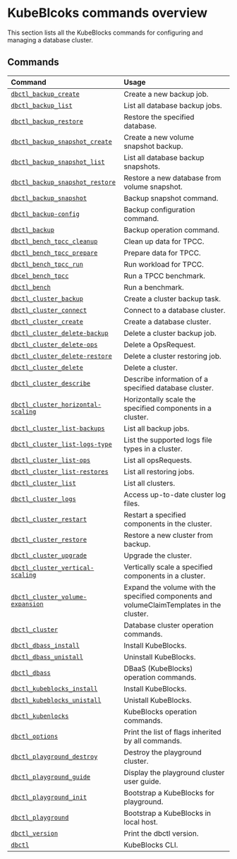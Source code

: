 # KubeBlcoks commands overview

This section lists all the KubeBlocks commands for configuring and managing a database cluster. 

## Commands

| **Command**                                                               |  **Usage**                                       |
| :--                                                                       | :--                                              |
| [`dbctl_backup_create`](dbctl_backup_create.md)                           | Create a new backup job.                         |
| [`dbctl_backup_list`](dbctl_backup_list.md)                               | List all database backup jobs.                   |
| [`dbctl_backup_restore`](dbctl_backup_restore.md)                         | Restore the specified database.                  |
| [`dbctl_backup_snapshot_create`](dbctl_backup_snapshot_create.md)         | Create a new volume snapshot backup.             |
| [`dbctl_backup_snapshot_list`](dbctl_backup_snapshot_list.md)             | List all database backup snapshots.              |
| [`dbctl_backup_snapshot_restore`](dbctl_backup_snapshot_restore.md)       | Restore a new database from volume snapshot.     |
| [`dbctl_backup_snapshot`](dbctl_backup_snapshot.md)                       | Backup snapshot command.                         |
| [`dbctl_backup-config`](dbctl_backup-config.md)                           | Backup configuration command.                    |
| [`dbctl_backup`](dbctl_backup.md)                                         | Backup operation command.                        |
| [`dbctl_bench_tpcc_cleanup`](dbctl_bench_tpcc_cleanup.md)                 | Clean up data for TPCC.                          |
| [`dbctl_bench_tpcc_prepare`](dbctl_bench_tpcc_prepare.md)                 | Prepare data for TPCC.                           |
| [`dbctl_bench_tpcc_run`](dbctl_bench_tpcc_run.md)                         | Run workload for TPCC.                           |
| [`dbcel_bench_tpcc`](dbctl_bench_tpcc.md)                                 | Run a TPCC benchmark.                            |
| [`dbctl_bench`](dbctl_bench.md)                                           | Run a benchmark.                                 |
| [`dbctl_cluster_backup`](dbctl_cluster_backup.md)                         | Create a cluster backup task.                    |
| [`dbctl_cluster_connect`](dbctl_cluster_connect.md)                       | Connect to a database cluster.                   |
| [`dbctl_cluster_create`](dbctl_cluster_create.md)                         | Create a database cluster.                       |
| [`dbctl_cluster_delete-backup`](dbctl_cluster_delete-backup.md)           | Delete a cluster backup job.                     |
| [`dbctl_cluster_delete-ops`](dbctl_cluster_delete-ops.md)                 | Delete a OpsRequest.                             |
| [`dbctl_cluster_delete-restore`](dbctl_cluster_delete-restore.md)         | Delete a cluster restoring job.                  |
| [`dbctl_cluster_delete`](dbctl_cluster_delete.md)                         | Delete a cluster.                                |
| [`dbctl_cluster_describe`](dbctl_cluster_describe.md)                     | Describe information of a specified database cluster. |
| [`dbctl_cluster_horizontal-scaling`](dbctl_cluster_horizontal-scaling.md) | Horizontally scale the specified components in a cluster. |
| [`dbctl_cluster_list-backups`](dbctl_cluster_list-backups.md)             | List all backup jobs.                            |
| [`dbctl_cluster_list-logs-type`](dbctl_cluster_list-logs-type.md)         | List the supported logs file types in a cluster. |
| [`dbctl_cluster_list-ops`](dbctl_cluster_list-ops.md)                     | List all opsRequests.                            |
| [`dbctl_cluster_list-restores`](dbctl_cluster_list-restores.md)           | List all restoring jobs.                         |
| [`dbctl_cluster_list`](dbctl_cluster_list.md)                             | List all clusters.                               |
| [`dbctl_cluster_logs`](dbctl_cluster_logs.md)                             | Access up-to-date cluster log files.             |
| [`dbctl_cluster_restart`](dbctl_cluster_restart.md)                       | Restart a specified components in the cluster.   |
| [`dbctl_cluster_restore`](dbctl_cluster_restore.md)                       | Restore a new cluster from backup.               |
| [`dbctl_cluster_upgrade`](dbctl_cluster_upgrade.md)                       | Upgrade the cluster.                             |
| [`dbctl_cluster_vertical-scaling`](dbctl_cluster_vertical-scaling.md)     | Vertically scale a specified components in a cluster. |
| [`dbctl_cluster_volume-expansion`](dbctl_cluster_volume-expansion.md)     | Expand the volume with the specified components and volumeClaimTemplates in the cluster. |
| [`dbctl_cluster`](dbctl_cluster.md)                                       | Database cluster operation commands.             |
| [`dbctl_dbass_install`](dbctl_dbaas_install.md)                           | Install KubeBlocks.                              |
| [`dbctl_dbass_unistall`](dbctl_dbaas_uninstall.md)                        | Uninstall KubeBlocks.                            |
| [`dbctl_dbass`](dbctl_dbaas.md)                                           | DBaaS (KubeBlocks) operation commands.           |
| [`dbctl_kubeblocks_install`](dbctl_kubeblocks_install.md)                 | Install KubeBlocks.                              |
| [`dbctl_kubeblocks_unistall`](dbctl_kubeblocks_uninstall.md)              | Unistall KubeBlocks.                             |
| [`dbctl_kubenlocks`](dbctl_kubeblocks.md)                                 | KubeBlocks operation commands.                   |
| [`dbctl_options`](dbctl_options.md)                                       | Print the list of flags inherited by all commands. |
| [`dbctl_playground_destroy`](dbctl_playground_destroy.md)                 | Destroy the playground cluster.                  |
| [`dbctl_playground_guide`](dbctl_playground_guide.md)                     | Display the playground cluster user guide.       |
| [`dbctl_playground_init`](dbctl_playground_init.md)                       | Bootstrap a KubeBlocks for playground.           |
| [`dbctl_playground`](dbctl_playground.md)                                 | Bootstrap a KubeBlocks in local host.            |
| [`dbctl_version`](dbctl_version.md)                                       | Print the dbctl version.                         |
| [`dbctl`](dbctl.md)                                                       | KubeBlocks CLI.                                  |
